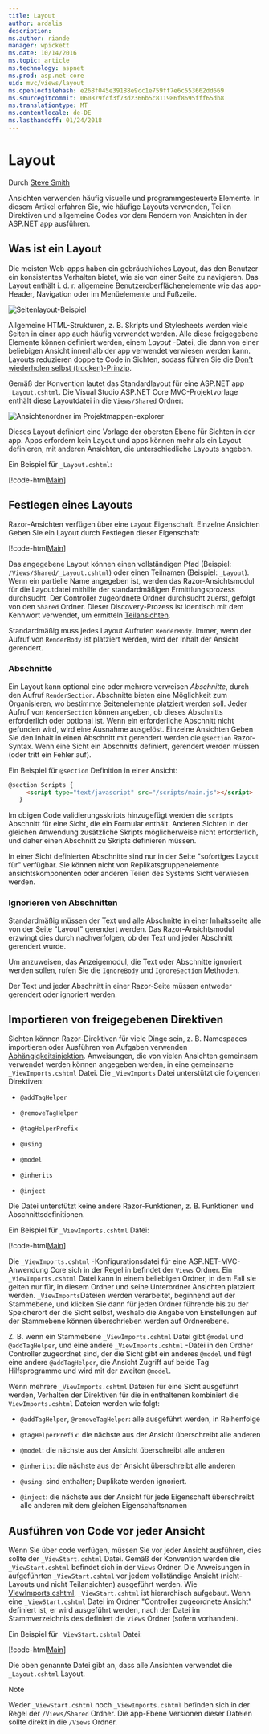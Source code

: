 ```yaml
---
title: Layout
author: ardalis
description: 
ms.author: riande
manager: wpickett
ms.date: 10/14/2016
ms.topic: article
ms.technology: aspnet
ms.prod: asp.net-core
uid: mvc/views/layout
ms.openlocfilehash: e268f045e39188e9cc1e759ff7e6c553662dd669
ms.sourcegitcommit: 060879fcf3f73d2366b5c811986f8695fff65db8
ms.translationtype: MT
ms.contentlocale: de-DE
ms.lasthandoff: 01/24/2018
---
```

# <a name="layout"></a>Layout

Durch [Steve Smith](https://ardalis.com/)

Ansichten verwenden häufig visuelle und programmgesteuerte Elemente. In diesem Artikel erfahren Sie, wie häufige Layouts verwenden, Teilen Direktiven und allgemeine Codes vor dem Rendern von Ansichten in der ASP.NET app ausführen.

## <a name="what-is-a-layout"></a>Was ist ein Layout

Die meisten Web-apps haben ein gebräuchliches Layout, das den Benutzer ein konsistentes Verhalten bietet, wie sie von einer Seite zu navigieren. Das Layout enthält i. d. r. allgemeine Benutzeroberflächenelemente wie das app-Header, Navigation oder im Menüelemente und Fußzeile.

![Seitenlayout-Beispiel](layout/_static/page-layout.png)

Allgemeine HTML-Strukturen, z. B. Skripts und Stylesheets werden viele Seiten in einer app auch häufig verwendet werden. Alle diese freigegebene Elemente können definiert werden, einem *Layout* -Datei, die dann von einer beliebigen Ansicht innerhalb der app verwendet verwiesen werden kann. Layouts reduzieren doppelte Code in Sichten, sodass führen Sie die [Don't wiederholen selbst (trocken)-Prinzip](http://deviq.com/don-t-repeat-yourself/).

Gemäß der Konvention lautet das Standardlayout für eine ASP.NET app `_Layout.cshtml`. Die Visual Studio ASP.NET Core MVC-Projektvorlage enthält diese Layoutdatei in die `Views/Shared` Ordner:

![Ansichtenordner im Projektmappen-explorer](layout/_static/web-project-views.png)

Dieses Layout definiert eine Vorlage der obersten Ebene für Sichten in der app. Apps erfordern kein Layout und apps können mehr als ein Layout definieren, mit anderen Ansichten, die unterschiedliche Layouts angeben.

Ein Beispiel für `_Layout.cshtml`:

[!code-html[Main](../../common/samples/WebApplication1/Views/Shared/_Layout.cshtml?highlight=42,66)]

## <a name="specifying-a-layout"></a>Festlegen eines Layouts

Razor-Ansichten verfügen über eine `Layout` Eigenschaft. Einzelne Ansichten Geben Sie ein Layout durch Festlegen dieser Eigenschaft:

[!code-html[Main](../../common/samples/WebApplication1/Views/_ViewStart.cshtml?highlight=2)]

Das angegebene Layout können einen vollständigen Pfad (Beispiel: `/Views/Shared/_Layout.cshtml`) oder einen Teilnamen (Beispiel: `_Layout`). Wenn ein partielle Name angegeben ist, werden das Razor-Ansichtsmodul für die Layoutdatei mithilfe der standardmäßigen Ermittlungsprozess durchsucht. Der Controller zugeordnete Ordner durchsucht zuerst, gefolgt von den `Shared` Ordner. Dieser Discovery-Prozess ist identisch mit dem Kennwort verwendet, um ermitteln [Teilansichten](partial.md).

Standardmäßig muss jedes Layout Aufrufen `RenderBody`. Immer, wenn der Aufruf von `RenderBody` ist platziert werden, wird der Inhalt der Ansicht gerendert.

<a name="layout-sections-label"></a>

### <a name="sections"></a>Abschnitte

Ein Layout kann optional eine oder mehrere verweisen *Abschnitte*, durch den Aufruf `RenderSection`. Abschnitte bieten eine Möglichkeit zum Organisieren, wo bestimmte Seitenelemente platziert werden soll. Jeder Aufruf von `RenderSection` können angeben, ob dieses Abschnitts erforderlich oder optional ist. Wenn ein erforderliche Abschnitt nicht gefunden wird, wird eine Ausnahme ausgelöst. Einzelne Ansichten Geben Sie den Inhalt in einen Abschnitt mit gerendert werden die `@section` Razor-Syntax. Wenn eine Sicht ein Abschnitts definiert, gerendert werden müssen (oder tritt ein Fehler auf).

Ein Beispiel für `@section` Definition in einer Ansicht:

```html
@section Scripts {
     <script type="text/javascript" src="/scripts/main.js"></script>
   }
   ```

Im obigen Code validierungsskripts hinzugefügt werden die `scripts` Abschnitt für eine Sicht, die ein Formular enthält. Anderen Sichten in der gleichen Anwendung zusätzliche Skripts möglicherweise nicht erforderlich, und daher einen Abschnitt zu Skripts definieren müssen.

In einer Sicht definierten Abschnitte sind nur in der Seite "sofortiges Layout für" verfügbar. Sie können nicht von Replikatsgruppenelemente ansichtskomponenten oder anderen Teilen des Systems Sicht verwiesen werden.

### <a name="ignoring-sections"></a>Ignorieren von Abschnitten

Standardmäßig müssen der Text und alle Abschnitte in einer Inhaltsseite alle von der Seite "Layout" gerendert werden. Das Razor-Ansichtsmodul erzwingt dies durch nachverfolgen, ob der Text und jeder Abschnitt gerendert wurde.

Um anzuweisen, das Anzeigemodul, die Text oder Abschnitte ignoriert werden sollen, rufen Sie die `IgnoreBody` und `IgnoreSection` Methoden.

Der Text und jeder Abschnitt in einer Razor-Seite müssen entweder gerendert oder ignoriert werden.

<a name="viewimports"></a>

## <a name="importing-shared-directives"></a>Importieren von freigegebenen Direktiven

Sichten können Razor-Direktiven für viele Dinge sein, z. B. Namespaces importieren oder Ausführen von Aufgaben verwenden [Abhängigkeitsinjektion](dependency-injection.md). Anweisungen, die von vielen Ansichten gemeinsam verwendet werden können angegeben werden, in eine gemeinsame `_ViewImports.cshtml` Datei. Die `_ViewImports` Datei unterstützt die folgenden Direktiven:

* `@addTagHelper`

* `@removeTagHelper`

* `@tagHelperPrefix`

* `@using`

* `@model`

* `@inherits`

* `@inject`

Die Datei unterstützt keine andere Razor-Funktionen, z. B. Funktionen und Abschnittsdefinitionen.

Ein Beispiel für `_ViewImports.cshtml` Datei:

[!code-html[Main](../../common/samples/WebApplication1/Views/_ViewImports.cshtml)]

Die `_ViewImports.cshtml` -Konfigurationsdatei für eine ASP.NET-MVC-Anwendung Core sich in der Regel in befindet der `Views` Ordner. Ein `_ViewImports.cshtml` Datei kann in einem beliebigen Ordner, in dem Fall sie gelten nur für, in diesem Ordner und seine Unterordner Ansichten platziert werden. `_ViewImports`Dateien werden verarbeitet, beginnend auf der Stammebene, und klicken Sie dann für jeden Ordner führende bis zu der Speicherort der die Sicht selbst, weshalb die Angabe von Einstellungen auf der Stammebene können überschrieben werden auf Ordnerebene.

Z. B. wenn ein Stammebene `_ViewImports.cshtml` Datei gibt `@model` und `@addTagHelper`, und eine andere `_ViewImports.cshtml` -Datei in den Ordner Controller zugeordnet sind, der die Sicht gibt ein anderes `@model` und fügt eine andere `@addTagHelper`, die Ansicht Zugriff auf beide Tag Hilfsprogramme und wird mit der zweiten `@model`.

Wenn mehrere `_ViewImports.cshtml` Dateien für eine Sicht ausgeführt werden, Verhalten der Direktiven für die in enthaltenen kombiniert die `ViewImports.cshtml` Dateien werden wie folgt:

* `@addTagHelper`, `@removeTagHelper`: alle ausgeführt werden, in Reihenfolge

* `@tagHelperPrefix`: die nächste aus der Ansicht überschreibt alle anderen

* `@model`: die nächste aus der Ansicht überschreibt alle anderen

* `@inherits`: die nächste aus der Ansicht überschreibt alle anderen

* `@using`: sind enthalten; Duplikate werden ignoriert.

* `@inject`: die nächste aus der Ansicht für jede Eigenschaft überschreibt alle anderen mit dem gleichen Eigenschaftsnamen

<a name="viewstart"></a>

## <a name="running-code-before-each-view"></a>Ausführen von Code vor jeder Ansicht

Wenn Sie über code verfügen, müssen Sie vor jeder Ansicht ausführen, dies sollte der `_ViewStart.cshtml` Datei. Gemäß der Konvention werden die `_ViewStart.cshtml` befindet sich in der `Views` Ordner. Die Anweisungen in aufgeführten `_ViewStart.cshtml` vor jedem vollständige Ansicht (nicht-Layouts und nicht Teilansichten) ausgeführt werden. Wie [ViewImports.cshtml](xref:mvc/views/layout#viewimports), `_ViewStart.cshtml` ist hierarchisch aufgebaut. Wenn eine `_ViewStart.cshtml` Datei im Ordner "Controller zugeordnete Ansicht" definiert ist, er wird ausgeführt werden, nach der Datei im Stammverzeichnis des definiert die `Views` Ordner (sofern vorhanden).

Ein Beispiel für `_ViewStart.cshtml` Datei:

[!code-html[Main](../../common/samples/WebApplication1/Views/_ViewStart.cshtml)]

Die oben genannte Datei gibt an, dass alle Ansichten verwendet die `_Layout.cshtml` Layout.

> [!NOTE]
> Weder `_ViewStart.cshtml` noch `_ViewImports.cshtml` befinden sich in der Regel der `/Views/Shared` Ordner. Die app-Ebene Versionen dieser Dateien sollte direkt in die `/Views` Ordner.

